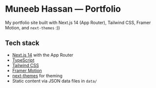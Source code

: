 # Muneeb Hassan — Portfolio

My portfolio site built with Next.js 14 (App Router), Tailwind CSS, Framer Motion, and `next-themes` :))

## Tech stack

- [Next.js 14](https://nextjs.org/) with the App Router
- [TypeScript](https://www.typescriptlang.org/)
- [Tailwind CSS](https://tailwindcss.com/)
- [Framer Motion](https://www.framer.com/motion/)
- [next-themes](https://github.com/pacocoursey/next-themes) for theming
- Static content via JSON data files in `data/`
